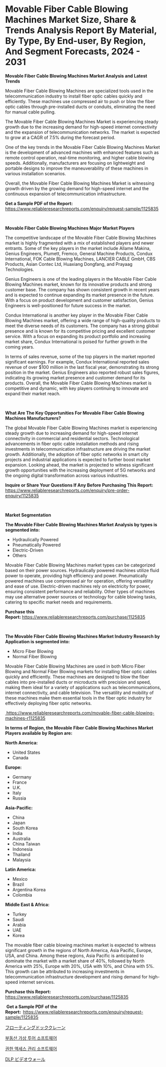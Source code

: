 <p><h1>Movable Fiber Cable Blowing Machines Market Size, Share & Trends Analysis Report By Material, By Type, By End-user, By Region, And Segment Forecasts, 2024 - 2031</h1></p><p><strong>Movable Fiber Cable Blowing Machines Market Analysis and Latest Trends</strong></p>
<p><p>Movable Fiber Cable Blowing Machines are specialized tools used in the telecommunication industry to install fiber optic cables quickly and efficiently. These machines use compressed air to push or blow the fiber optic cables through pre-installed ducts or conduits, eliminating the need for manual cable pulling.</p><p>The Movable Fiber Cable Blowing Machines Market is experiencing steady growth due to the increasing demand for high-speed internet connectivity and the expansion of telecommunication networks. The market is expected to grow at a CAGR of 7.5% during the forecast period. </p><p>One of the key trends in the Movable Fiber Cable Blowing Machines Market is the development of advanced machines with enhanced features such as remote control operation, real-time monitoring, and higher cable blowing speeds. Additionally, manufacturers are focusing on lightweight and portable designs to improve the maneuverability of these machines in various installation scenarios.</p><p>Overall, the Movable Fiber Cable Blowing Machines Market is witnessing growth driven by the growing demand for high-speed internet and the continuous expansion of telecommunication infrastructure.</p></p>
<p><strong>Get a Sample PDF of the Report:&nbsp;</strong> <a href="https://www.reliableresearchreports.com/enquiry/request-sample/1125835">https://www.reliableresearchreports.com/enquiry/request-sample/1125835</a></p>
<p>&nbsp;</p>
<p><strong>Movable Fiber Cable Blowing Machines Major Market Players</strong></p>
<p><p>The competitive landscape of the Movable Fiber Cable Blowing Machines market is highly fragmented with a mix of established players and newer entrants. Some of the key players in the market include Allame Makina, Genius Engineers, Plumett, Fremco, General Machine Products, Condux International, FOK Cable Blowing Machines, LANCIER CABLE GmbH, CBS Products, Asian Contec Ltd, Huaxiang Dongfang, and Prayaag Technologies.</p><p>Genius Engineers is one of the leading players in the Movable Fiber Cable Blowing Machines market, known for its innovative products and strong customer base. The company has shown consistent growth in recent years and is expected to continue expanding its market presence in the future. With a focus on product development and customer satisfaction, Genius Engineers is well-positioned for future success in the market.</p><p>Condux International is another key player in the Movable Fiber Cable Blowing Machines market, offering a wide range of high-quality products to meet the diverse needs of its customers. The company has a strong global presence and is known for its competitive pricing and excellent customer service. With a focus on expanding its product portfolio and increasing market share, Condux International is poised for further growth in the coming years.</p><p>In terms of sales revenue, some of the top players in the market reported significant earnings. For example, Condux International reported sales revenue of over $100 million in the last fiscal year, demonstrating its strong position in the market. Genius Engineers also reported robust sales figures, indicating its growing market presence and customer demand for its products. Overall, the Movable Fiber Cable Blowing Machines market is competitive and dynamic, with key players continuing to innovate and expand their market reach.</p></p>
<p>&nbsp;</p>
<p><strong>What Are The Key Opportunities For Movable Fiber Cable Blowing Machines Manufacturers?</strong></p>
<p><p>The global Movable Fiber Cable Blowing Machines market is experiencing steady growth due to increasing demand for high-speed internet connectivity in commercial and residential sectors. Technological advancements in fiber optic cable installation methods and rising investments in telecommunication infrastructure are driving the market growth. Additionally, the adoption of fiber optic networks in smart city projects and industrial applications is expected to further boost market expansion. Looking ahead, the market is projected to witness significant growth opportunities with the increasing deployment of 5G networks and the ongoing digital transformation across various industries.</p></p>
<p><strong>Inquire or Share Your Questions If Any Before Purchasing This Report:</strong> <a href="https://www.reliableresearchreports.com/enquiry/pre-order-enquiry/1125835">https://www.reliableresearchreports.com/enquiry/pre-order-enquiry/1125835</a></p>
<p>&nbsp;</p>
<p><strong>Market Segmentation</strong></p>
<p><strong>The Movable Fiber Cable Blowing Machines Market Analysis by types is segmented into:</strong></p>
<p><ul><li>Hydraulically Powered</li><li>Pneumatically Powered</li><li>Electric-Driven</li><li>Others</li></ul></p>
<p><p>Movable Fiber Cable Blowing Machines market types can be categorized based on their power sources. Hydraulically powered machines utilize fluid power to operate, providing high efficiency and power. Pneumatically powered machines use compressed air for operation, offering versatility and ease of use. Electric-driven machines rely on electricity for power, ensuring consistent performance and reliability. Other types of machines may use alternative power sources or technology for cable blowing tasks, catering to specific market needs and requirements.</p></p>
<p><strong>Purchase this Report:&nbsp;</strong><a href="https://www.reliableresearchreports.com/purchase/1125835">https://www.reliableresearchreports.com/purchase/1125835</a></p>
<p>&nbsp;</p>
<p><strong>The Movable Fiber Cable Blowing Machines Market Industry Research by Application is segmented into:</strong></p>
<p><ul><li>Micro Fiber Blowing</li><li>Normal Fiber Blowing</li></ul></p>
<p><p>Movable Fiber Cable Blowing Machines are used in both Micro Fiber Blowing and Normal Fiber Blowing markets for installing fiber optic cables quickly and efficiently. These machines are designed to blow the fiber cables into pre-installed ducts or microducts with precision and speed, making them ideal for a variety of applications such as telecommunications, internet connectivity, and cable television. The versatility and mobility of these machines make them essential tools in the fiber optic industry for effectively deploying fiber optic networks.</p></p>
<p><a href="https://www.reliableresearchreports.com/movable-fiber-cable-blowing-machines-r1125835">&nbsp;https://www.reliableresearchreports.com/movable-fiber-cable-blowing-machines-r1125835</a></p>
<p><strong>In terms of Region, the Movable Fiber Cable Blowing Machines Market Players available by Region are:</strong></p>
<p>
    <p> <strong> North America: </strong>
        <ul>
            <li>United States</li>
            <li>Canada</li>
        </ul>
        </p> 
    <p> <strong> Europe: </strong>
        <ul>
            <li>Germany</li>
            <li>France</li>
            <li>U.K.</li>
            <li>Italy</li>
            <li>Russia</li>
        </ul>
        </p> 
    <p> <strong> Asia-Pacific: </strong>
        <ul>
            <li>China</li>
            <li>Japan</li>
            <li>South Korea</li>
            <li>India</li>
            <li>Australia</li>
            <li>China Taiwan</li>
            <li>Indonesia</li>
            <li>Thailand</li>
            <li>Malaysia</li>
        </ul>
        </p> 
    <p> <strong> Latin America: </strong>
        <ul>
            <li>Mexico</li>
            <li>Brazil</li>
            <li>Argentina Korea</li>
            <li>Colombia</li>
        </ul>
        </p> 
    <p> <strong> Middle East & Africa: </strong>
        <ul>
            <li>Turkey</li>
            <li>Saudi</li>
            <li>Arabia</li>
            <li>UAE</li>
            <li>Korea</li>
        </ul>
    </p>
    </p>
<p><p>The movable fiber cable blowing machines market is expected to witness significant growth in the regions of North America, Asia Pacific, Europe, USA, and China. Among these regions, Asia Pacific is anticipated to dominate the market with a market share of 40%, followed by North America with 25%, Europe with 20%, USA with 10%, and China with 5%. This growth can be attributed to increasing investments in telecommunication infrastructure development and rising demand for high-speed internet services.</p></p>
<p><strong>Purchase this Report: </strong><a href="https://www.reliableresearchreports.com/purchase/1125835">https://www.reliableresearchreports.com/purchase/1125835</a></p>
<p>&nbsp;<strong>Get a Sample PDF of the Report:&nbsp;&nbsp;</strong><a href="https://www.reliableresearchreports.com/enquiry/request-sample/1125835">https://www.reliableresearchreports.com/enquiry/request-sample/1125835</a></p>
<p><strong></strong></p>
<p><p><a href="https://medium.com/@chloekessler01/%E6%B5%AE%E3%81%8D%E3%83%89%E3%83%83%E3%82%AF%E3%82%AF%E3%83%AC%E3%83%BC%E3%83%B3%E5%B8%82%E5%A0%B4%E5%88%86%E6%9E%90-%E3%81%9D%E3%81%AEcagr-%E5%B8%82%E5%A0%B4%E3%82%BB%E3%82%B0%E3%83%A1%E3%83%B3%E3%83%86%E3%83%BC%E3%82%B7%E3%83%A7%E3%83%B3-%E3%81%8A%E3%82%88%E3%81%B3%E3%82%B0%E3%83%AD%E3%83%BC%E3%83%90%E3%83%AB%E7%94%A3%E6%A5%AD%E6%A6%82%E8%A6%81-54f8750bfedb">フローティングドッククレーン</a></p><p><a href="https://medium.com/@edaunhshhs/%EB%B6%80%EB%8F%99%EC%82%B0-%EA%B0%80%EC%83%81-%ED%88%AC%EC%96%B4-%EC%86%8C%ED%94%84%ED%8A%B8%EC%9B%A8%EC%96%B4-%EC%8B%9C%EC%9E%A5-%EC%9D%B8%EC%82%AC%EC%9D%B4%ED%8A%B8-%EC%8B%9C%EC%9E%A5-%EB%8F%99%ED%96%A5-%EC%84%B1%EC%9E%A5-2024%EB%85%84%EB%B6%80%ED%84%B0-2031%EB%85%84%EA%B9%8C%EC%A7%80-%EC%98%88%EC%B8%A1%EB%90%98%EB%8A%94-%EA%B2%83-7ad0b603f41b">부동산 가상 투어 소프트웨어</a></p><p><a href="https://medium.com/@joananitzsche/%ED%8A%B9%EA%B6%8C-%EC%95%A1%EC%84%B8%EC%8A%A4-%EA%B4%80%EB%A6%AC-%EC%86%8C%ED%94%84%ED%8A%B8%EC%9B%A8%EC%96%B4-%EC%8B%9C%EC%9E%A5%EC%9D%80-%EC%8B%9C%EC%9E%A5-%EC%A0%90%EC%9C%A0%EC%9C%A8-%EC%8B%9C%EC%9E%A5-%ED%8A%B8%EB%A0%8C%EB%93%9C-%EB%B0%8F-%EC%8B%9C%EC%9E%A5-%EC%84%B1%EC%9E%A5%EC%97%90-%EB%8C%80%ED%95%9C-%EC%A0%95%EB%B3%B4%EB%A5%BC-%EC%A0%9C%EA%B3%B5%ED%95%A9%EB%8B%88%EB%8B%A4-be98068be648">권한 액세스 관리 소프트웨어</a></p><p><a href="https://medium.com/@munroco657/dlp%E3%83%93%E3%83%87%E3%82%AA%E3%82%A6%E3%82%A9%E3%83%BC%E3%83%AB%E5%B8%82%E5%A0%B4-%E3%82%BF%E3%82%A4%E3%83%97-%E3%82%A2%E3%83%97%E3%83%AA%E3%82%B1%E3%83%BC%E3%82%B7%E3%83%A7%E3%83%B3-%E5%9C%B0%E7%90%86%E3%81%AB%E3%82%88%E3%82%8B%E5%8C%85%E6%8B%AC%E7%9A%84%E8%A9%95%E4%BE%A1-b725461ac2ad">DLP ビデオウォール</a></p></p>